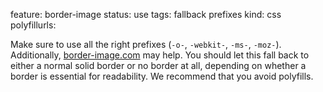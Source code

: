 feature: border-image
status: use
tags: fallback prefixes
kind: css
polyfillurls:

Make sure to use all the right prefixes (`-o-`, `-webkit-`, `-ms-`, `-moz-`). Additionally, [border-image.com](http://border-image.com/) may help. You should let this fall back to either a normal solid border or no border at all, depending on whether a border is essential for readability. We recommend that you avoid polyfills.
